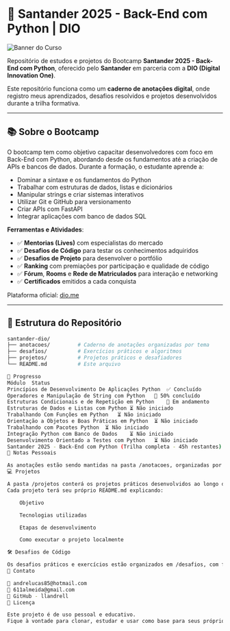 # 🚀 Santander 2025 - Back-End com Python | DIO

![Banner do Curso](https://assets.dio.me/Ypa0a_wYeZqQ_cKqtU1uiwbYknySjeGRUmwnQ8gVHqg/f:webp/h:120/q:80/L3RyYWNrcy9iZjZjOWIwYS0wY2FjLTRkMjYtYTIzNy00NWVmODlkZDgwYjIucG5n)

Repositório de estudos e projetos do Bootcamp **Santander 2025 - Back-End com Python**, oferecido pelo **Santander** em parceria com a **DIO (Digital Innovation One)**.

Este repositório funciona como um **caderno de anotações digital**, onde registro meus aprendizados, desafios resolvidos e projetos desenvolvidos durante a trilha formativa.

---

## 📚 Sobre o Bootcamp

O bootcamp tem como objetivo capacitar desenvolvedores com foco em Back-End com Python, abordando desde os fundamentos até a criação de APIs e bancos de dados. Durante a formação, o estudante aprende a:

- Dominar a sintaxe e os fundamentos do Python
- Trabalhar com estruturas de dados, listas e dicionários
- Manipular strings e criar sistemas interativos
- Utilizar Git e GitHub para versionamento
- Criar APIs com FastAPI
- Integrar aplicações com banco de dados SQL

**Ferramentas e Atividades**:

- ✅ **Mentorias (Lives)** com especialistas do mercado
- ✅ **Desafios de Código** para testar os conhecimentos adquiridos
- ✅ **Desafios de Projeto** para desenvolver o portfólio
- ✅ **Ranking** com premiações por participação e qualidade de código
- ✅ **Fórum**, **Rooms** e **Rede de Matriculados** para interação e networking
- ✅ **Certificados** emitidos a cada conquista

Plataforma oficial: [dio.me](https://www.dio.me)

---

## 📁 Estrutura do Repositório

```bash
santander-dio/
├── anotacoes/         # Caderno de anotações organizadas por tema
├── desafios/          # Exercícios práticos e algoritmos
├── projetos/          # Projetos práticos e desafiadores
└── README.md          # Este arquivo

📒 Progresso
Módulo	Status
Princípios de Desenvolvimento De Aplicações Python	✅ Concluído
Operadores e Manipulação de String com Python	🔁 50% concluído
Estruturas Condicionais e de Repetição em Python	🔁 Em andamento
Estruturas de Dados e Listas com Python	⏳ Não iniciado
Trabalhando Com Funções em Python	⏳ Não iniciado
Orientação a Objetos e Boas Práticas em Python	⏳ Não iniciado
Trabalhando com Pacotes Python	⏳ Não iniciado
Integração Python com Banco de Dados	⏳ Não iniciado
Desenvolvimento Orientado a Testes com Python	⏳ Não iniciado
Santander 2025 - Back-End com Python (Trilha completa - 45h restantes)	✅ 17% concluído
🧠 Notas Pessoais

As anotações estão sendo mantidas na pasta /anotacoes, organizadas por tema. Aqui anoto dicas, comandos, boas práticas, explicações conceituais e exemplos de código para cada módulo estudado.
💻 Projetos

A pasta /projetos conterá os projetos práticos desenvolvidos ao longo da formação.
Cada projeto terá seu próprio README.md explicando:

    Objetivo

    Tecnologias utilizadas

    Etapas de desenvolvimento

    Como executar o projeto localmente

🛠️ Desafios de Código

Os desafios práticos e exercícios estão organizados em /desafios, com foco na aplicação dos conceitos estudados em lógica, sintaxe e resolução de problemas com Python.
📌 Contato

📧 andrelucas85@hotmail.com
📧 611almeida@gmail.com
🔗 GitHub - llandrell
📎 Licença

Este projeto é de uso pessoal e educativo.
Fique à vontade para clonar, estudar e usar como base para seus próprios projetos e anotações.
